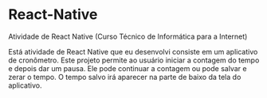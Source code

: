 # React-Native
Atividade de React Native (Curso Técnico de Informática para a Internet)

Está atividade de React Native que eu desenvolvi consiste em um aplicativo de cronômetro. Este projeto permite ao usuário iniciar a contagem do tempo 
e depois dar um pausa. Ele pode continuar a contagem ou pode salvar e zerar o tempo. O tempo salvo irá aparecer na parte de baixo da tela do aplicativo.
